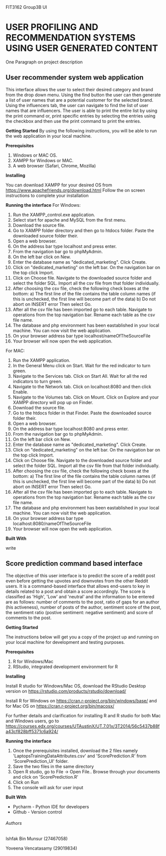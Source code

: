 FIT3162 Group3B UI
# USER PROFILING AND RECOMMENDATION SYSTEMS USING USER GENERATED CONTENT
One Paragraph on project description

## User recommender system web application
This interface allows the user to select their desired category and brand from the drop down menu. Using the find button the user can then generate a list of user names that are a potential customer for the selected brand. Using the influencers tab, the user can navigate to find the list of user names that are influencers. The user is able to print the entire list by using the print command or, print specific entries by selecting the entries using the checkbox and then use the print command to print the entries. 

**Getting Started**
By using the following instructions, you will be able to run the web application in your local machine.

**Prerequisites**
1. Windows or MAC OS.
2. XAMPP for Windows or MAC. 
3. A web browser (Safari, Chrome, Mozilla)
   
**Installing**

You can download XAMPP for your desired OS from https://www.apachefriends.org/download.html
Follow the on screen instructions to complete your installation

**Running the interface**
For Windows:
1. Run the XAMPP_control.exe application. 
2. Select start for apache and MySQL from the first menu. 
3. Download the source file. 
4. Go to XAMPP folder directory and then go to htdocs folder. Paste the downloaded source folder their.
5. Open a web browser.
6. On the address bar type localhost and press enter.
7. From the navigation bar go to phpMyAdmin.
8. On the left bar click on New. 
9. Enter the database name as "dedicated_marketing". Click Create.
10. Click on "dedicated_marketing" on the left bar. On the navigation bar on the top click Import.
11. Click on Choose file. Navigate to the downloaded source folder and select the folder SQL. Import all the csv file from that folder individually. 
12. After choosing the csv file, check the following check boxes at the bottom:
   a) The first line of the file contains the table column names (if this is unchecked, the first line will become part of the       data)
   b) Do not abort on INSERT error
   Then select Go.
13. After all the csv file has been imported go to each table. Navigate to operations from the top navigation bar. Rename each table as the csv file name. 
14. The database and php environment has been eastablished in your local machine. You can now visit the web application.
15. On your browser address bar type localhost/nameOfTheSourceFile
16. Your browser will now open the web application.

For MAC:
1. Run the XAMPP application.
2. In the General Menu click on Start. Wait for the red indicator to turn green. 
3. Navigate to the Services tab. Click on Start All. Wait for all the red indicators to turn green. 
4. Navigate to the Network tab. Click on localhost:8080 and then click Enable.
5. Navigate to the Volumes tab. Click on Mount. Click on Explore and your XAMPP directory will pop up on Finder. 
6. Download the source file. 
7. Go to the htdocs folder in that Finder. Paste the downloaded source folder their.
8. Open a web browser.
9. On the address bar type localhost:8080 and press enter.
10. From the navigation bar go to phpMyAdmin.
11. On the left bar click on New. 
12. Enter the database name as "dedicated_marketing". Click Create.
13. Click on "dedicated_marketing" on the left bar. On the navigation bar on the top click Import.
14. Click on Choose file. Navigate to the downloaded source folder and select the folder SQL. Import all the csv file from that folder individually. 
15. After choosing the csv file, check the following check boxes at the bottom:
   a) The first line of the file contains the table column names (if this is unchecked, the first line will become part of the       data)
   b) Do not abort on INSERT error
   Then select Go.
16. After all the csv file has been imported go to each table. Navigate to operations from the top navigation bar. Rename each table as the csv file name. 
17. The database and php environment has been eastablished in your local machine. You can now visit the web application.
18. On your browser address bar type localhost:8080/nameOfTheSourceFile
19. Your browser will now open the web application.

**Built With**

write

## Score prediction command based interface
The objective of this user interface is to predict the score of a reddit post even before getting the upvotes and downvotes from the other Reddit users. It is a command-based interface that allows end-users to key in details related to a post and obtain a score accordingly. The score is classified as 'High', 'Low' and 'neutral' and the information to be entered are as follows: number of comments to the post, ratio of gaps for an author (his activeness), number of posts of the author, sentiment score of the post, the sentiment ratio (postive sentiment: negative sentiment) and score of comments to the post. 

**Getting Started**

The instructions below will get you a copy of the project up and running on your local machine for development and testing purposes.

**Prerequisites**

1. R for Windows/Mac
2. RStudio, integrated development environment for R

**Installing**

Install R studio for Windows/Mac OS, download the RStudio Desktop version on https://rstudio.com/products/rstudio/download/

Install R for Windows on https://cran.r-project.org/bin/windows/base/ and for Mac OS on https://cran.r-project.org/bin/macosx/

For further details and clarification for installing R and R studio for both Mac and Windows users, go to https://courses.edx.org/courses/UTAustinX/UT.7.01x/3T2014/56c5437b88fa43cf828bff5371c6a924/

**Running the interface**

1. Once the prerequisites installed, download the 2 files namely 'LaptopsTrainingDataAttributes.csv' and 'ScorePrediction.R' from 'ScorePrediction_UI' folder. 
2. Save the two files in the same directory
3. Open R studio, go to File ->  Open File.. Browse through your documents and click on 'ScorePrediction.R'
4. Click on Run
5. The console will ask for user input 

**Built With**

- Pycharm - Python IDE for developers
- Github - Version control

###### Authors
Ishfak Bin Munsur (27467058)

Yoveena Vencatasamy (29019834)
